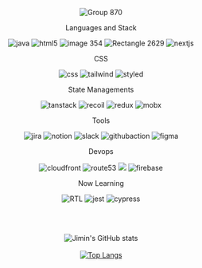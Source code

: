 <div align=center>

![Group 870](https://user-images.githubusercontent.com/103014298/200100258-c57e9dab-da73-47e7-938f-4b43a3a622e3.png)
  
Languages and Stack

![java](https://user-images.githubusercontent.com/103014298/190182574-a4c43bc1-4fdd-4380-8221-79c3d1f30f1a.png) ![html5](https://user-images.githubusercontent.com/103014298/190182603-e7d1b5b8-aee1-482b-bf64-9109ba538ccd.png) ![image 354](https://user-images.githubusercontent.com/103014298/190180619-808a3649-3504-4322-b2a9-888798003f83.png) ![Rectangle 2629](https://user-images.githubusercontent.com/103014298/190180566-f351d737-49d4-44e7-91d8-a009072d8296.png) ![nextjs](https://user-images.githubusercontent.com/103014298/192095466-83573093-bd5a-41d9-8aa5-3d9e16ce7895.png) 
  
CSS
  
![css](https://user-images.githubusercontent.com/103014298/190182593-8fcf13d5-1826-490e-b3c9-5926da1c1742.png) ![tailwind](https://user-images.githubusercontent.com/103014298/190183118-f61e401b-909c-4730-bcfd-763aa7cf2a50.png) ![styled](https://user-images.githubusercontent.com/103014298/190183120-27621f4c-65ef-4997-83c8-e2fb1bcc238a.png)
  
  

State Managements  

![tanstack](https://user-images.githubusercontent.com/103014298/190184095-9c9b93aa-a514-46f0-bf62-d05256e5176b.png) ![recoil](https://user-images.githubusercontent.com/103014298/192095388-bbcf6340-1c2f-447f-b2fa-92ce0fa81f48.png) ![redux](https://user-images.githubusercontent.com/103014298/190182931-e356aa23-98fe-4f26-92e3-c97432cd71c9.png) ![mobx](https://user-images.githubusercontent.com/103014298/192095383-9d77d0a4-d9b9-4d64-9379-783ec579c5da.png) 

Tools

![jira](https://user-images.githubusercontent.com/103014298/190182788-f498859c-3a4a-40b4-89e2-e1f5ec8bafca.png) ![notion](https://user-images.githubusercontent.com/103014298/190182799-f3f3cce5-6661-4910-91f4-250b2cdfd332.png) ![slack](https://user-images.githubusercontent.com/103014298/190640879-945490ad-b746-4299-8dd5-a383705b6975.png) ![githubaction](https://user-images.githubusercontent.com/103014298/192095377-55e2ab21-c11c-41f3-bc84-29384da06b48.png) ![figma](https://user-images.githubusercontent.com/103014298/192095533-f124b176-fb1e-4dfc-b912-ba2cec595701.png)


Devops

![cloudfront](https://user-images.githubusercontent.com/103014298/192001071-d189e888-e876-46ff-a064-79507cfe31fb.png) ![route53](https://user-images.githubusercontent.com/103014298/192002329-be6c3895-56b5-4447-8bcc-427a962f39b7.png) ![](https://user-images.githubusercontent.com/103014298/192002040-863552f3-b84d-4e08-9a54-f952cf71ee4b.png) ![firebase](https://user-images.githubusercontent.com/103014298/190183482-a0ff17e1-1ad1-44bc-b391-126f9d63e3cc.png)

Now Learning

![RTL](https://user-images.githubusercontent.com/103014298/190385029-fee72b2d-abce-4be2-83bc-f11a9f7248fb.png) ![jest](https://user-images.githubusercontent.com/103014298/190385058-5b1a0e1d-abc7-44dc-8f30-71f3d7fab4ec.png) ![cypress](https://user-images.githubusercontent.com/103014298/190641456-c5ccf08a-bb61-46eb-8ef3-f946d43ac14b.png) 
  



 
<br/>
<br/>
 
![Jimin's GitHub stats](https://github-readme-stats.vercel.app/api?username=keepinblazing&show_icons=true&theme=radical)
<br/>
<br/> 
[![Top Langs](https://github-readme-stats.vercel.app/api/top-langs/?username=anuraghazra&layout=compact)](https://github.com/anuraghazra/github-readme-stats)
 </div>
